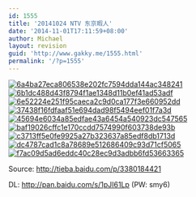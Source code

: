 ```yaml
---
id: 1555
title: '20141024 NTV 东京暇人'
date: '2014-11-01T17:11:59+08:00'
author: Michael
layout: revision
guid: 'http://www.gakky.me/1555.html'
permalink: '/?p=1555'
---
```


[![6a4ba27eca806538e202fc7594dda144ac348241](http://www.yui-aragaki.org/wp-content/uploads/2014/11/6a4ba27eca806538e202fc7594dda144ac348241.jpg)](http://www.yui-aragaki.org/wp-content/uploads/2014/11/6a4ba27eca806538e202fc7594dda144ac348241.jpg) [![6b1dc488d43f8794f1ae1348d11b0ef41ad53adf](http://www.yui-aragaki.org/wp-content/uploads/2014/11/6b1dc488d43f8794f1ae1348d11b0ef41ad53adf.jpg)](http://www.yui-aragaki.org/wp-content/uploads/2014/11/6b1dc488d43f8794f1ae1348d11b0ef41ad53adf.jpg) [![6e52224e251f95caeca2c9d0ca177f3e660952dd](http://www.yui-aragaki.org/wp-content/uploads/2014/11/6e52224e251f95caeca2c9d0ca177f3e660952dd.jpg)](http://www.yui-aragaki.org/wp-content/uploads/2014/11/6e52224e251f95caeca2c9d0ca177f3e660952dd.jpg) [![37438f16fdfaaf51e694dad98f5494eef01f7a3d](http://www.yui-aragaki.org/wp-content/uploads/2014/11/37438f16fdfaaf51e694dad98f5494eef01f7a3d.jpg)](http://www.yui-aragaki.org/wp-content/uploads/2014/11/37438f16fdfaaf51e694dad98f5494eef01f7a3d.jpg) [![45694e6034a85edfae43a6454a540923dc547565](http://www.yui-aragaki.org/wp-content/uploads/2014/11/45694e6034a85edfae43a6454a540923dc547565.jpg)](http://www.yui-aragaki.org/wp-content/uploads/2014/11/45694e6034a85edfae43a6454a540923dc547565.jpg) [![baf19026cffc1e170ccdd7574990f603738de93b](http://www.yui-aragaki.org/wp-content/uploads/2014/11/baf19026cffc1e170ccdd7574990f603738de93b.jpg)](http://www.yui-aragaki.org/wp-content/uploads/2014/11/baf19026cffc1e170ccdd7574990f603738de93b.jpg) [![c3713ff5e0fe9925a27b323637a85edf8db1713d](http://www.yui-aragaki.org/wp-content/uploads/2014/11/c3713ff5e0fe9925a27b323637a85edf8db1713d.jpg)](http://www.yui-aragaki.org/wp-content/uploads/2014/11/c3713ff5e0fe9925a27b323637a85edf8db1713d.jpg) [![dc4787cad1c8a78689e512686409c93d71cf5065](http://www.yui-aragaki.org/wp-content/uploads/2014/11/dc4787cad1c8a78689e512686409c93d71cf5065.jpg)](http://www.yui-aragaki.org/wp-content/uploads/2014/11/dc4787cad1c8a78689e512686409c93d71cf5065.jpg) [![f7ac09d5ad6eddc40c28ec9d3adbb6fd53663365](http://www.yui-aragaki.org/wp-content/uploads/2014/11/f7ac09d5ad6eddc40c28ec9d3adbb6fd53663365.jpg)](http://www.yui-aragaki.org/wp-content/uploads/2014/11/f7ac09d5ad6eddc40c28ec9d3adbb6fd53663365.jpg)

Source: <http://tieba.baidu.com/p/3380184421>

DL: <http://pan.baidu.com/s/1pJI61Lp> (PW: smy6)